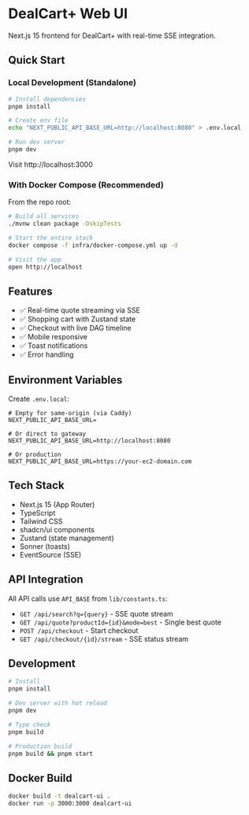 # DealCart+ Web UI

Next.js 15 frontend for DealCart+ with real-time SSE integration.

## Quick Start

### Local Development (Standalone)

```bash
# Install dependencies
pnpm install

# Create env file
echo "NEXT_PUBLIC_API_BASE_URL=http://localhost:8080" > .env.local

# Run dev server
pnpm dev
```

Visit http://localhost:3000

### With Docker Compose (Recommended)

From the repo root:
```bash
# Build all services
./mvnw clean package -DskipTests

# Start the entire stack
docker compose -f infra/docker-compose.yml up -d

# Visit the app
open http://localhost
```

## Features

- ✅ Real-time quote streaming via SSE
- ✅ Shopping cart with Zustand state
- ✅ Checkout with live DAG timeline
- ✅ Mobile responsive
- ✅ Toast notifications
- ✅ Error handling

## Environment Variables

Create `.env.local`:

```env
# Empty for same-origin (via Caddy)
NEXT_PUBLIC_API_BASE_URL=

# Or direct to gateway
NEXT_PUBLIC_API_BASE_URL=http://localhost:8080

# Or production
NEXT_PUBLIC_API_BASE_URL=https://your-ec2-domain.com
```

## Tech Stack

- Next.js 15 (App Router)
- TypeScript
- Tailwind CSS
- shadcn/ui components
- Zustand (state management)
- Sonner (toasts)
- EventSource (SSE)

## API Integration

All API calls use `API_BASE` from `lib/constants.ts`:

- `GET /api/search?q={query}` - SSE quote stream
- `GET /api/quote?productId={id}&mode=best` - Single best quote
- `POST /api/checkout` - Start checkout
- `GET /api/checkout/{id}/stream` - SSE status stream

## Development

```bash
# Install
pnpm install

# Dev server with hot reload
pnpm dev

# Type check
pnpm build

# Production build
pnpm build && pnpm start
```

## Docker Build

```bash
docker build -t dealcart-ui .
docker run -p 3000:3000 dealcart-ui
```

